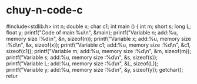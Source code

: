 # chuy-n-code-c

#include<stdlib.h>
int n;
double x;
char c1;
int main () 
{ 
   int m;
   short s;
   long L;
   float y;
   printf("Code of main:%u\n", &main);
   printf("Variable n; add:%u, memory size :%d\n", &n, sizeof(n));
   printf("Variable x; add:%u, memory size :%d\n", &x, sizeof(x));
   printf("Variable c1; add:%u, memory size :%d\n", &c1, sizeof(c1));
   printf("Variable m; add:%u, memory size :%d\n", &m, sizeof(m));
   printf("Variable s; add:%u, memory size :%d\n", &s, sizeof(s));
   printf("Variable L; add:%u, memory size :%d\n", &L, sizeof(L));
   printf("Variable y; add:%u, memory size :%d\n", &y, sizeof(y));
   getchar();
   retur
